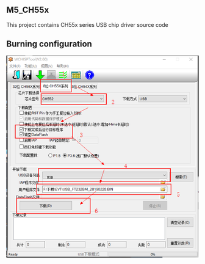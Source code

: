 ## M5_CH55x

This project contains CH55x series USB chip driver source code

## Burning configuration

![CH552_Config_01](/images/CH552_Config_01.png)

